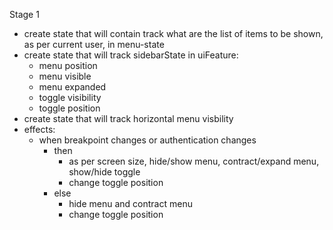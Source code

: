 Stage 1
- create state that will contain track what are the list of items to be shown, as per current user, in menu-state
- create state that will track sidebarState in uiFeature:
    - menu position
    - menu visible
    - menu expanded
    - toggle visibility
    - toggle position
- create state that will track horizontal menu visbility
- effects:
    - when breakpoint changes or authentication changes
      - then
        - as per screen size, hide/show menu, contract/expand menu, show/hide toggle
        - change toggle position
      - else
        - hide menu and contract menu
        - change toggle position
          
